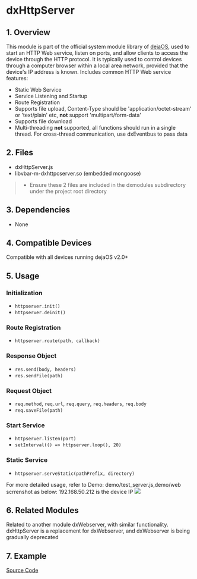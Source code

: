 # dxHttpServer

## 1. Overview

This module is part of the official system module library of [dejaOS](https://github.com/DejaOS/DejaOS), used to start an HTTP Web service, listen on ports, and allow clients to access the device through the HTTP protocol. It is typically used to control devices through a computer browser within a local area network, provided that the device's IP address is known.
Includes common HTTP Web service features:

- Static Web Service
- Service Listening and Startup
- Route Registration
- Supports file upload, Content-Type should be 'application/octet-stream' or 'text/plain' etc, **not** support 'multipart/form-data'
- Supports file download
- Multi-threading **not** supported, all functions should run in a single thread. For cross-thread communication, use dxEventbus to pass data

## 2. Files

- dxHttpServer.js
- libvbar-m-dxhttpcserver.so (embedded mongoose)

> - Ensure these 2 files are included in the dxmodules subdirectory under the project root directory

## 3. Dependencies

- None

## 4. Compatible Devices

Compatible with all devices running dejaOS v2.0+

## 5. Usage

### Initialization

- `httpserver.init()`
- `httpserver.deinit()`

### Route Registration

- `httpserver.route(path, callback)`

### Response Object

- `res.send(body, headers)`
- `res.sendFile(path)`

### Request Object

- `req.method`, `req.url`, `req.query`, `req.headers`, `req.body`
- `req.saveFile(path)`

### Start Service

- `httpserver.listen(port)`
- `setInterval(() => httpserver.loop(), 20)`

### Static Service

- `httpserver.serveStatic(pathPrefix, directory)`

For more detailed usage, refer to Demo: demo/test_server.js,demo/web
scrrenshot as below: 192.168.50.212 is the device IP
![](https://dxiot-autobackup.oss-cn-hangzhou.aliyuncs.com/mydiagram/rdmsAdmin/ec5636b0f035bc8c.png)

## 6. Related Modules

Related to another module dxWebserver, with similar functionality. dxHttpServer is a replacement for dxWebserver, and dxWebserver is being gradually deprecated

## 7. Example

[Source Code](https://github.com/DejaOS/DejaOS/tree/main/demos/modules/dxHttpServer)

